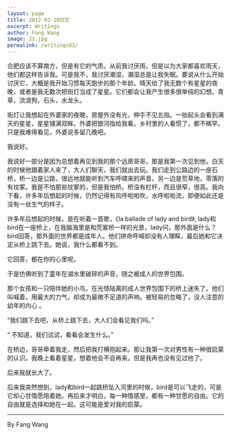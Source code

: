 ```yaml
---
layout: page
title: 2012-03-10旧文
excerpt: Writings
author: Fang Wang
image: 22.jpg
permalink: /writings03/
---
```


合肥应该不算南方，但是有它的气质。从前我讨厌雨，但是以为大家都喜欢雨天，他们都这样告诉我。可是我不，我讨厌潮湿，潮湿总是让我失眠。要说从什么开始讨厌它，大概是我开始习惯每天跑步的那个年龄。晴天给了我无数个有星星的夜晚，或者是我无数次把街灯当成了星星。它们都会让我产生很多很单纯的幻想。青草，流浪狗，石头，水龙头。

街灯让我想起在外婆家的夜晚，房屋外没有光，伸手不见五指。一抬起头会看到满天的星星，星星铺满双眸。外婆把银河指给我看。乡村里的人看惯了，都不稀罕。只是我难得看见，外婆说多留几晚吧。

我说好。

我说好一部分是因为总想着再见到我的那个远房哥哥。那是我第一次见到他，白天的时候他跟着家人来了，大人们聊天，我们就出去玩。我们走到公路边的一座石桥，桥一边是公路，很远地就能听到汽车呼啸来的声音。另一边是荒草地，零落的有坟冢。我是不怕那些坟冢的，但是我怕桥。桥没有栏杆，而且很窄，很高。我向下看，许多年后想起的时候，仍然记得有风呼啦啦吹，水呼啦啦流，即便如此还是没有一丝生气的样子。

许多年后想起的时候，是在听着一首歌，《la ballade of lady and bird》, lady和bird在一座桥上，在我脑海里是和荒冢桥一样的光景，lady问，那外面是什么？bird回答，那外面的世界都是成年人。他们拼命呼喊却没有人理睬，最后她和它决定从桥上跳下去。她说，我什么都看不到。

它回答，都在你的心里呢。

于是仿佛听到了童年在湖水里破碎的声音，随之被成人的世界包围。

那个女孩和一只陪伴她的小鸟，在光怪陆离的成人世界包围下的桥上迷失了。他们叫喊着，用最大的力气，却成为最微不足道的声响。被轻易的忽略了，没人注意的幼年的内心 。

“我们跳下去吧，从桥上跳下去，大人们会看见我们吗。”

“ 不知道，我们试试，看看会发生什么。”

在桥边，哥哥牵着我走，然后把我打横抱起来。那让我第一次对男性有一种很启蒙的认识。我晚上看着星星，想着他会不会再来。但是我再也没有见过他了。

后来我就长大了。

后来我突然想到，lady和bird一起跳桥坠入河里的时候，bird是可以飞走的，可是它却心甘情愿陪着她。再后来才明白，每一种情感里，都有一种甘愿的自由。它的自由就是选择和她在一起。这可能是爱对我的启蒙。



****

By Fang Wang

